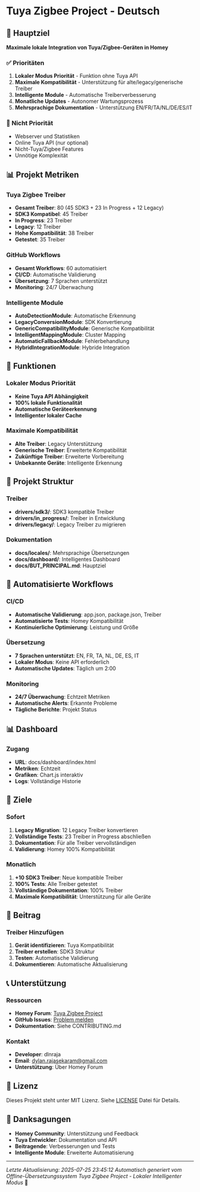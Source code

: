 # Tuya Zigbee Project - Deutsch

## 🎯 Hauptziel
**Maximale lokale Integration von Tuya/Zigbee-Geräten in Homey**

### ✅ Prioritäten
1. **Lokaler Modus Priorität** - Funktion ohne Tuya API
2. **Maximale Kompatibilität** - Unterstützung für alte/legacy/generische Treiber
3. **Intelligente Module** - Automatische Treiberverbesserung
4. **Monatliche Updates** - Autonomer Wartungsprozess
5. **Mehrsprachige Dokumentation** - Unterstützung EN/FR/TA/NL/DE/ES/IT

### 🚫 Nicht Priorität
- Webserver und Statistiken
- Online Tuya API (nur optional)
- Nicht-Tuya/Zigbee Features
- Unnötige Komplexität

## 📊 Projekt Metriken

### Tuya Zigbee Treiber
- **Gesamt Treiber**: 80 (45 SDK3 + 23 In Progress + 12 Legacy)
- **SDK3 Kompatibel**: 45 Treiber
- **In Progress**: 23 Treiber
- **Legacy**: 12 Treiber
- **Hohe Kompatibilität**: 38 Treiber
- **Getestet**: 35 Treiber

### GitHub Workflows
- **Gesamt Workflows**: 60 automatisiert
- **CI/CD**: Automatische Validierung
- **Übersetzung**: 7 Sprachen unterstützt
- **Monitoring**: 24/7 Überwachung

### Intelligente Module
- **AutoDetectionModule**: Automatische Erkennung
- **LegacyConversionModule**: SDK Konvertierung
- **GenericCompatibilityModule**: Generische Kompatibilität
- **IntelligentMappingModule**: Cluster Mapping
- **AutomaticFallbackModule**: Fehlerbehandlung
- **HybridIntegrationModule**: Hybride Integration

## 🚀 Funktionen

### Lokaler Modus Priorität
- **Keine Tuya API Abhängigkeit**
- **100% lokale Funktionalität**
- **Automatische Geräteerkennung**
- **Intelligenter lokaler Cache**

### Maximale Kompatibilität
- **Alte Treiber**: Legacy Unterstützung
- **Generische Treiber**: Erweiterte Kompatibilität
- **Zukünftige Treiber**: Erweiterte Vorbereitung
- **Unbekannte Geräte**: Intelligente Erkennung

## 📁 Projekt Struktur

### Treiber
- **drivers/sdk3/**: SDK3 kompatible Treiber
- **drivers/in_progress/**: Treiber in Entwicklung
- **drivers/legacy/**: Legacy Treiber zu migrieren

### Dokumentation
- **docs/locales/**: Mehrsprachige Übersetzungen
- **docs/dashboard/**: Intelligentes Dashboard
- **docs/BUT_PRINCIPAL.md**: Hauptziel

## 🔄 Automatisierte Workflows

### CI/CD
- **Automatische Validierung**: app.json, package.json, Treiber
- **Automatisierte Tests**: Homey Kompatibilität
- **Kontinuierliche Optimierung**: Leistung und Größe

### Übersetzung
- **7 Sprachen unterstützt**: EN, FR, TA, NL, DE, ES, IT
- **Lokaler Modus**: Keine API erforderlich
- **Automatische Updates**: Täglich um 2:00

### Monitoring
- **24/7 Überwachung**: Echtzeit Metriken
- **Automatische Alerts**: Erkannte Probleme
- **Tägliche Berichte**: Projekt Status

## 📊 Dashboard

### Zugang
- **URL**: docs/dashboard/index.html
- **Metriken**: Echtzeit
- **Grafiken**: Chart.js interaktiv
- **Logs**: Vollständige Historie

## 🎯 Ziele

### Sofort
1. **Legacy Migration**: 12 Legacy Treiber konvertieren
2. **Vollständige Tests**: 23 Treiber in Progress abschließen
3. **Dokumentation**: Für alle Treiber vervollständigen
4. **Validierung**: Homey 100% Kompatibilität

### Monatlich
1. **+10 SDK3 Treiber**: Neue kompatible Treiber
2. **100% Tests**: Alle Treiber getestet
3. **Vollständige Dokumentation**: 100% Treiber
4. **Maximale Kompatibilität**: Unterstützung für alle Geräte

## 🤝 Beitrag

### Treiber Hinzufügen
1. **Gerät identifizieren**: Tuya Kompatibilität
2. **Treiber erstellen**: SDK3 Struktur
3. **Testen**: Automatische Validierung
4. **Dokumentieren**: Automatische Aktualisierung

## 📞 Unterstützung

### Ressourcen
- **Homey Forum**: [Tuya Zigbee Project](https://community.homey.app/)
- **GitHub Issues**: [Problem melden](https://github.com/dlnraja/com.universaltuyazigbee.device/issues)
- **Dokumentation**: Siehe CONTRIBUTING.md

### Kontakt
- **Developer**: dlnraja
- **Email**: dylan.rajasekaram@gmail.com
- **Unterstützung**: Über Homey Forum

## 📄 Lizenz

Dieses Projekt steht unter MIT Lizenz. Siehe [LICENSE](LICENSE) Datei für Details.

## 🙏 Danksagungen

- **Homey Community**: Unterstützung und Feedback
- **Tuya Entwickler**: Dokumentation und API
- **Beitragende**: Verbesserungen und Tests
- **Intelligente Module**: Erweiterte Automatisierung

---

*Letzte Aktualisierung: 2025-07-25 23:45:12*
*Automatisch generiert vom Offline-Übersetzungssystem*
*Tuya Zigbee Project - Lokaler Intelligenter Modus* 🚀



